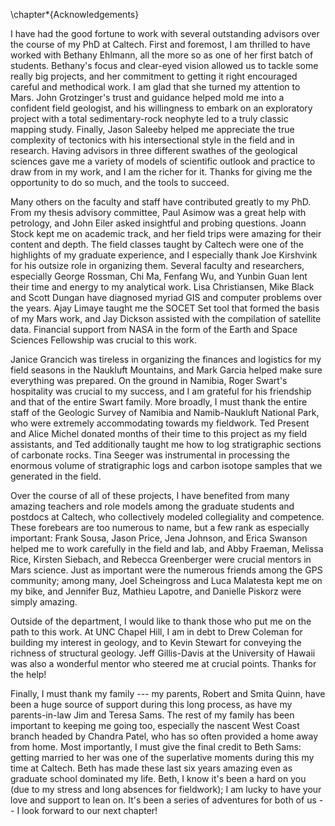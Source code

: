 \chapter*{Acknowledgements}

I have had the good fortune to work with several outstanding advisors
over the course of my PhD at Caltech.
First and foremost, I am thrilled to have worked with Bethany Ehlmann, all the
more so as one of her first batch of students. Bethany's focus and clear-eyed
vision allowed us to tackle some really big projects, and her commitment to
getting it right encouraged careful and methodical work. I am glad that she
turned my attention to Mars. John Grotzinger's trust and guidance helped mold
me into a confident field geologist, and his willingness to embark on an
exploratory project with a total sedimentary-rock neophyte led to a truly
classic mapping study. Finally,
Jason Saleeby helped me appreciate the true complexity of tectonics with his
intersectional style in the field and in research. Having advisors in
three different swathes of the geological sciences gave me a variety of
models of scientific outlook and
practice to draw from in my work, and I am the richer for it. Thanks for
giving me the opportunity to do so much, and the tools to succeed.

Many others on the faculty and staff have contributed greatly to my PhD. From
my thesis advisory committee, Paul Asimow was a great help with petrology, and
John Eiler asked insightful and probing questions. Joann Stock kept me on
academic track, and her field trips were amazing for their content and depth.
The field classes taught by Caltech were one of the highlights of my graduate
experience, and I especially thank Joe Kirshvink for his outsize role in
organizing them.
Several faculty and researchers, especially George Rossman, Chi Ma,
Fenfang Wu, and Yunbin Guan lent their time and energy to my analytical work.
Lisa Christiansen, Mike Black and Scott Dungan have diagnosed myriad GIS and
computer problems over the years. Ajay Limaye taught me the SOCET Set tool that
formed the basis of my Mars work, and Jay Dickson assisted with the compilation
of satellite data. Financial support from NASA in the form of the Earth and
Space Sciences Fellowship was crucial to this work.

Janice Grancich was tireless in organizing the finances and logistics for my
field seasons in the Naukluft Mountains, and Mark Garcia helped make sure
everything was prepared. On the ground in Namibia, Roger Swart's hospitality
was crucial to my success, and I am grateful for his friendship and that of the
entire Swart family. More broadly, I must thank the entire staff of the Geologic
Survey of Namibia and Namib-Naukluft National Park, who were extremely
accommodating towards my fieldwork. Ted Present and Alice Michel donated months
of their time to this project as my field assistants, and Ted additionally
taught me how to log stratigraphic sections of carbonate rocks. Tina Seeger was
instrumental in processing the enormous volume of stratigraphic logs and carbon
isotope samples that we generated in the field.

Over the course of all of these projects, I have benefited from many amazing
teachers and role models among the graduate students and postdocs at Caltech,
who collectively modeled collegiality and competence. These forebears are too
numerous to name, but a few rank as especially important: Frank Sousa, Jason
Price, Jena Johnson, and Erica Swanson helped me to work carefully in the field and lab, and Abby
Fraeman, Melissa Rice, Kirsten Siebach, and Rebecca Greenberger were crucial
mentors in Mars science. Just as important were the numerous friends among the
GPS community; among many, Joel Scheingross and Luca Malatesta kept me on my
bike, and Jennifer Buz, Mathieu Lapotre, and Danielle Piskorz were simply
amazing.

Outside of the department, I would like to thank those who put me on the
path to this work. At UNC Chapel Hill, I am in debt to Drew Coleman for
building my interest in geology, and to Kevin Stewart for conveying the
richness of structural geology. Jeff Gillis-Davis
at the University of Hawaii was also a wonderful mentor who steered me
at crucial points. Thanks for the help!

Finally, I must thank my family --- my parents, Robert and Smita Quinn, have
been a huge source of support during this long process, as have my
parents-in-law Jim and Teresa Sams. The rest of my family has been important to
keeping me going too, especially the nascent West Coast branch headed by
Chandra Patel, who has so often provided a home away from home. Most
importantly, I must give the final credit to Beth Sams: getting
married to her was one of the superlative moments during this my time at Caltech.
Beth has made these last six years amazing even as graduate school dominated my life.
Beth, I know it's been a hard on you (due to my stress and long absences for fieldwork);
I am lucky to have your love and support to lean on. It's been
a series of adventures for both of us -- I look forward to our next chapter!

